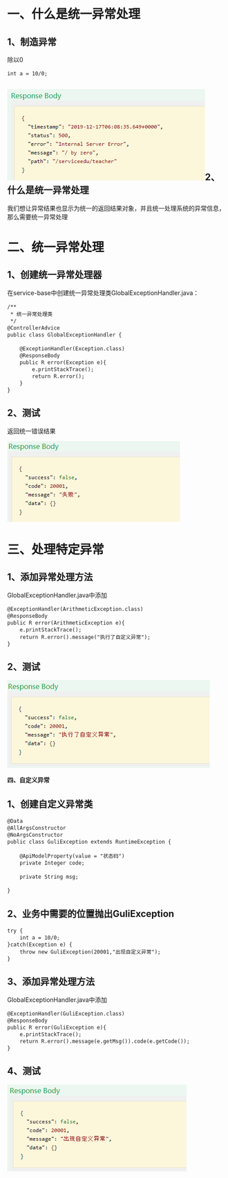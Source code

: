 # 一、什么是统一异常处理

## 1、制造异常

除以0

```
int a = 10/0;
```

## ![img](./assets/42cfc6ab-afaf-4516-8b67-d1e198277567.png)2、什么是统一异常处理 

我们想让异常结果也显示为统一的返回结果对象，并且统一处理系统的异常信息，那么需要统一异常处理

# 二、统一异常处理

## 1、创建统一异常处理器

在service-base中创建统一异常处理类GlobalExceptionHandler.java：

```
/**
 * 统一异常处理类
 */
@ControllerAdvice
public class GlobalExceptionHandler {

    @ExceptionHandler(Exception.class)
    @ResponseBody
    public R error(Exception e){
        e.printStackTrace();
        return R.error();
    }
}
```

## 2、测试 

返回统一错误结果

![img](./assets/c54eac64-d736-4dc4-9923-fb85f87d31a2.png)

# 三、处理特定异常

## 1、添加异常处理方法 

GlobalExceptionHandler.java中添加

```
@ExceptionHandler(ArithmeticException.class)
@ResponseBody
public R error(ArithmeticException e){
    e.printStackTrace();
    return R.error().message("执行了自定义异常");
}
```

## 2、测试

![img](./assets/2b02cb8f-53fd-4847-a5ad-10e134c44f28.png)

**四、自定义异常**

## 1、创建自定义异常类

```
@Data
@AllArgsConstructor
@NoArgsConstructor
public class GuliException extends RuntimeException {

    @ApiModelProperty(value = "状态码")
    private Integer code;

    private String msg;
    
}
```

## 2、业务中需要的位置抛出GuliException

```
try {
    int a = 10/0;
}catch(Exception e) {
    throw new GuliException(20001,"出现自定义异常");
}
```

## 3、添加异常处理方法

GlobalExceptionHandler.java中添加

```
@ExceptionHandler(GuliException.class)
@ResponseBody
public R error(GuliException e){
    e.printStackTrace();
    return R.error().message(e.getMsg()).code(e.getCode());
}
```

## 4、测试 

![img](./assets/f3c5a449-4984-4d35-9f25-35d43197a3e8.png)